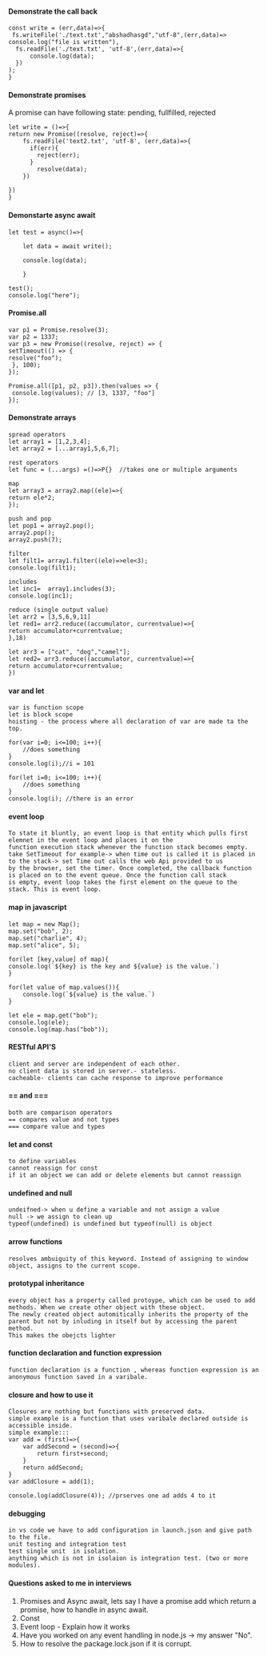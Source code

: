 
#### Demonstrate the call back

    const write = (err,data)=>{
     fs.writeFile('./text.txt',"abshadhasgd","utf-8",(err,data)=>
    console.log("file is written"),
      fs.readFile('./text.txt', 'utf-8',(err,data)=>{
          console.log(data);
      })
    );
    }

#### Demonstrate promises
A promise can have following state:
pending, fullfilled, rejected
   
    let write = ()=>{
    return new Promise((resolve, reject)=>{
        fs.readFile('text2.txt', 'utf-8', (err,data)=>{
          if(err){
            reject(err);
          }
            resolve(data);
        })

    })
    }


#### Demonstarte async await
    let test = async()=>{
    
        let data = await write();
    
        console.log(data);
    
        }
    
    test();
    console.log("here");

#### Promise.all
    var p1 = Promise.resolve(3);
    var p2 = 1337;
    var p3 = new Promise((resolve, reject) => {
    setTimeout(() => {
    resolve("foo");
     }, 100);
    }); 

    Promise.all([p1, p2, p3]).then(values => { 
     console.log(values); // [3, 1337, "foo"] 
    });


#### Demonstrate arrays

    spread operators
    let array1 = [1,2,3,4];
    let array2 = [...array1,5,6,7];

    rest operators
    let func = (...args) =()=>P{}  //takes one or multiple arguments

    map
    let array3 = array2.map((ele)=>{
    return ele*2;
    });

    push and pop
    let pop1 = array2.pop();
    array2.pop();
    array2.push(7);

    filter
    let filt1= array1.filter((ele)=>ele<3);
    console.log(filt1);

    includes
    let inc1=  array1.includes(3);
    console.log(inc1);

    reduce (single output value)
    let arr2 = [3,5,6,9,11] 
    let red1= arr2.reduce((accumulator, currentvalue)=>{
    return accumulator+currentvalue;
    },18)

    let arr3 = ["cat", "dog","camel"]; 
    let red2= arr3.reduce((accumulator, currentvalue)=>{
    return accumulator+currentvalue;
    })



#### var and let

    var is function scope
    let is block scope
    hoisting - the process where all declaration of var are made ta the top.
    
    for(var i=0; i<=100; i++){
        //does something
    }
    console.log(i);//i = 101
    
    for(let i=0; i<=100; i++){
        //does something
    }
    console.log(i); //there is an error


#### event loop

    To state it bluntly, an event loop is that entity which pulls first elemnet in the event loop and places it on the 
    function execution stack whenever the function stack becomes empty.
    take SetTimeout for example-> when time out is called it is placed in to the stack-> set Time out calls the web Api provided to us
    by the browser, set the timer. Once completed, the callback function is placed on to the event queue. Once the function call stack 
    is empty, event loop takes the first element on the queue to the stack. This is event loop.


#### map in javascript

    let map = new Map();
    map.set("bob", 2);
    map.set("charlie", 4);
    map.set("alice", 5);
    
    for(let [key,value] of map){
    console.log(`${key} is the key and ${value} is the value.`)
    }
    
    for(let value of map.values()){
        console.log(`${value} is the value.`)
    }
    
    let ele = map.get("bob");
    console.log(ele);
    console.log(map.has("bob"));


#### RESTful API'S
    client and server are independent of each other.
    no client data is stored in server.- stateless.
    cacheable- clients can cache response to improve performance


#### == and ===  
    both are comparison operators
    == compares value and not types
    === compare value and types


#### let and const
    to define variables
    cannot reassign for const
    if it an object we can add or delete elements but cannot reassign

#### undefined and null
    undeifned-> when u define a variable and not assign a value
    null -> we assign to clean up
    typeof(undefined) is undefined but typeof(null) is object

#### arrow functions
    resolves ambuiguity of this keyword. Instead of assigning to window object, assigns to the current scope.

#### prototypal inheritance
    every object has a property called protoype, which can be used to add methods. When we create other object with these object.
    The newly created object automitically inherits the property of the parent but not by inluding in itself but by accessing the parent method.
    This makes the obejcts lighter

#### function declaration and function expression
    function declaration is a function , whereas function expression is an anonymous function saved in a varibale.


#### closure and how to use it
    Closures are nothing but functions with preserved data.
    simple example is a function that uses varibale declared outside is accessible inside.
    simple example:::
    var add = (first)=>{
        var addSecond = (second)=>{
            return first+second;
        }
        return addSecond;
    }
    var addClosure = add(1);
    
    console.log(addClosure(4)); //prserves one ad adds 4 to it



#### debugging
    in vs code we have to add configuration in launch.json and give path to the file.
    unit testing and integration test
    test single unit  in isolation.
    anything which is not in isolaion is integration test. (two or more modules).


#### Questions asked to me in interviews

1. Promises and Async await, lets say I have a promise add which return a promise, how to handle     in async await.
2. Const
3. Event loop - Explain how it works
4. Have you worked on any event handling in node.js -> my answer "No".
5. How to resolve the package.lock.json if it is corrupt.




